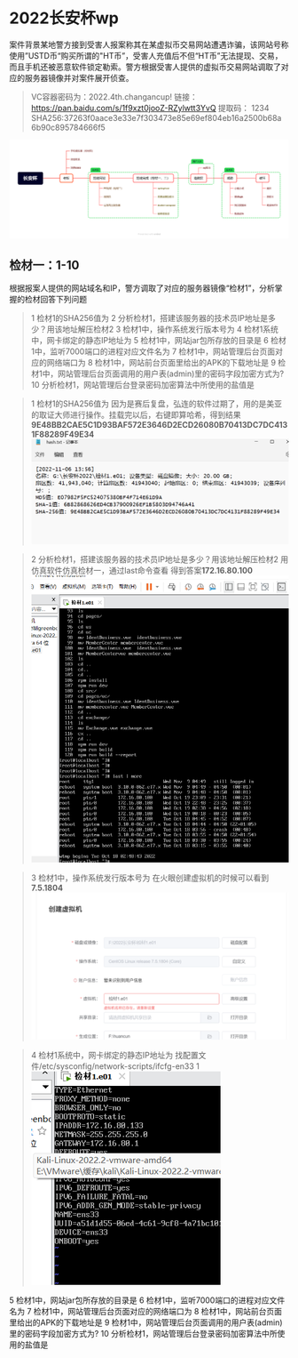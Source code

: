 # 2022长安杯wp

案件背景某地警方接到受害人报案称其在某虚拟币交易网站遭遇诈骗，该网站号称使用”USTD币“购买所谓的"HT币”，受害人充值后不但“HT币”无法提现、交易，而且手机还被恶意软件锁定勒索。警方根据受害人提供的虚拟币交易网站调取了对应的服务器镜像并对案件展开侦查。
>VC容器密码为：2022.4th.changancup!
>链接： https://pan.baidu.com/s/1f9xzt0jooZ-RZylwtt3YvQ
提取码： 1234
SHA256:37263f0aace3e33e7f303473e85e69ef804eb16a2500b68a
6b90c895784666f5

![输入图片说明](/imgs/2022-11-06/C8oBegwhiVdnCBzm.png)



## 检材一：1-10
根据报案人提供的网站域名和IP，警方调取了对应的服务器镜像“检材1”，分析掌握的检材回答下列问题
>1	检材1的SHA256值为
2	分析检材1，搭建该服务器的技术员IP地址是多少？用该地址解压检材2
3	检材1中，操作系统发行版本号为
4	检材1系统中，网卡绑定的静态IP地址为
5	检材1中，网站jar包所存放的目录是
6	检材1中，监听7000端口的进程对应文件名为
7	检材1中，网站管理后台页面对应的网络端口为
8	检材1中，网站前台页面里给出的APK的下载地址是
9	检材1中，网站管理后台页面调用的用户表(admin)里的密码字段加密方式为?
10	分析检材1，网站管理后台登录密码加密算法中所使用的盐值是


>1	检材1的SHA256值为
>因为是赛后复盘，弘连的软件过期了，用的是美亚的取证大师进行操作。挂载完以后，右键即算哈希，得到结果
>**9E48BB2CAE5C1D93BAF572E3646D2ECD26080B70413DC7DC4131F88289F49E34**
>![输入图片说明](/imgs/2022-11-06/E91mmidFXUwIQonu.png)

>2	分析检材1，搭建该服务器的技术员IP地址是多少？用该地址解压检材2
>用仿真软件仿真检材一，通过last命令查看
>得到答案**172.16.80.100**
>![输入图片说明](/imgs/2022-11-09/8Q5M64f9rygpp4DF.png)

>3	检材1中，操作系统发行版本号为
>在火眼创建虚拟机的时候可以看到**7.5.1804**
>![输入图片说明](/imgs/2022-11-09/kXS2RcZWKMmVuIcK.png)


>4	检材1系统中，网卡绑定的静态IP地址为
>找配置文件/etc/sysconfig/network-scripts/ifcfg-en33
>1![输入图片说明](/imgs/2022-11-09/nhcYuzy9eZkW3EmB.png)
>

5	检材1中，网站jar包所存放的目录是
6	检材1中，监听7000端口的进程对应文件名为
7	检材1中，网站管理后台页面对应的网络端口为
8	检材1中，网站前台页面里给出的APK的下载地址是
9	检材1中，网站管理后台页面调用的用户表(admin)里的密码字段加密方式为?
10	分析检材1，网站管理后台登录密码加密算法中所使用的盐值是
<!--stackedit_data:
eyJoaXN0b3J5IjpbLTQ3MzE4MDE4MywtODc1MjEzNzgxLC0xOT
k4MTI4NjI2LDE3NzIyNTc0MjksLTEzNjA2MDkwODQsLTQyOTA4
ODk3M119
-->